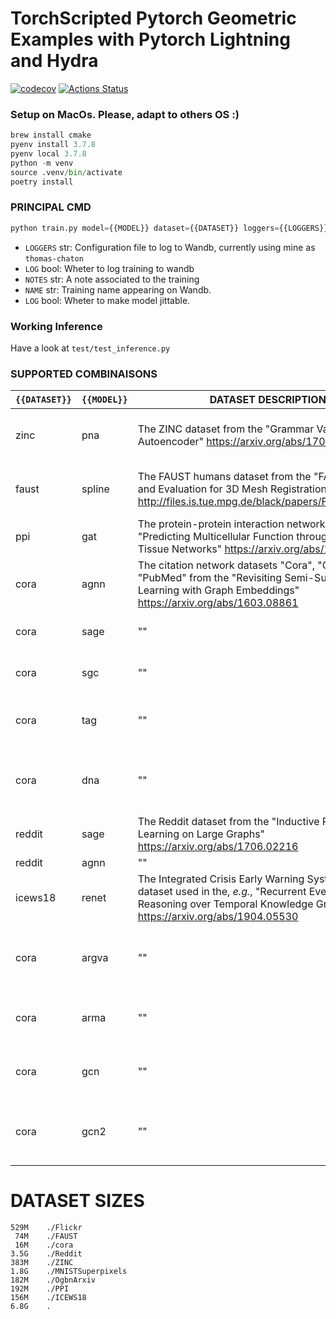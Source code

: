 # TorchScripted Pytorch Geometric Examples with Pytorch Lightning and Hydra

[![codecov](https://codecov.io/gh/tchaton/lightning-geometric/branch/master/graph/badge.svg)](https://codecov.io/gh/tchaton/lightning-geometric) [![Actions Status](https://github.com/tchaton/lightning-geometric/workflows/unittest/badge.svg)](https://github.com/tchaton/lightning-geometric/actions)

### Setup on MacOs. Please, adapt to others OS :)

```python
brew install cmake
pyenv install 3.7.8
pyenv local 3.7.8
python -m venv
source .venv/bin/activate
poetry install
```

### PRINCIPAL CMD

```python
python train.py model={{MODEL}} dataset={{DATASET}} loggers={{LOGGERS}} log={{LOG}} notes={{NOTES}} name={{NAME}} jit={{JIT}}
```

- `LOGGERS` str: Configuration file to log to Wandb, currently using mine as `thomas-chaton`
- `LOG` bool: Wheter to log training to wandb
- `NOTES` str: A note associated to the training
- `NAME` str: Training name appearing on Wandb.
- `LOG` bool: Wheter to make model jittable.

### Working Inference

Have a look at `test/test_inference.py`

### SUPPORTED COMBINAISONS

| `{{DATASET}}` | `{{MODEL}}` | DATASET DESCRIPTION                                                                                                                                                                       | MODEL DESCRIPTION                                                                                                                                                                          | WORKING                      |     |
| ------------- | ----------- | ----------------------------------------------------------------------------------------------------------------------------------------------------------------------------------------- | ------------------------------------------------------------------------------------------------------------------------------------------------------------------------------------------ | ---------------------------- | --- |
| zinc          | pna         | The ZINC dataset from the "Grammar Variational Autoencoder" <https://arxiv.org/abs/1703.01925>                                                                                            | The Principal Neighbourhood Aggregation graph convolution operator from the "Principal Neighbourhood Aggregation for Graph Nets" <https://arxiv.org/abs/2004.05718>                        | True                         |
| faust         | spline      | The FAUST humans dataset from the "FAUST: Dataset and Evaluation for 3D Mesh Registration" <http://files.is.tue.mpg.de/black/papers/FAUST2014.pdf>                                        | The spline-based convolutional operator from the "SplineCNN: Fast Geometric Deep Learning with Continuous B-Spline Kernels"<https://arxiv.org/abs/1711.08920>                              | In progress                  |
| ppi           | gat         | The protein-protein interaction networks from the "Predicting Multicellular Function through Multi-layer Tissue Networks" <https://arxiv.org/abs/1707.04638>                              | The graph attentional operator from the "Graph Attention Networks" <https://arxiv.org/abs/1710.10903> True                                                                                 | True                         |
| cora          | agnn        | The citation network datasets "Cora", "CiteSeer" and "PubMed" from the "Revisiting Semi-Supervised Learning with Graph Embeddings" <https://arxiv.org/abs/1603.08861>                     | "Attention-based Graph Neural Network for Semi-Supervised Learning" <https://arxiv.org/abs/1803.03735>                                                                                     | True                         |
| cora          | sage        | ""                                                                                                                                                                                        | The GraphSAGE operator from the "Inductive Representation Learning on Large Graphs" <https://arxiv.org/abs/1706.02216>                                                                     | True                         |
| cora          | sgc         | ""                                                                                                                                                                                        | The simple graph convolutional operator from the "Simplifying Graph Convolutional Networks" <https://arxiv.org/abs/1902.07153>                                                             | True                         |
| cora          | tag         | ""                                                                                                                                                                                        | The topology adaptive graph convolutional networks operator from the "Topology Adaptive Graph Convolutional Networks" <https://arxiv.org/abs/1710.10370>                                   | True                         |
| cora          | dna         | ""                                                                                                                                                                                        | The dynamic neighborhood aggregation operator from the "Just Jump: Towards Dynamic Neighborhood Aggregation in Graph Neural Networks" <https://arxiv.org/abs/1904.04849>                   | True                         |
| reddit        | sage        | The Reddit dataset from the "Inductive Representation Learning on Large Graphs" <https://arxiv.org/abs/1706.02216>                                                                        | ""                                                                                                                                                                                         | True                         |
| reddit        | agnn        | ""                                                                                                                                                                                        | ""                                                                                                                                                                                         | True                         |
| icews18       | renet       | The Integrated Crisis Early Warning System (ICEWS) dataset used in the, _e.g._, "Recurrent Event Network for Reasoning over Temporal Knowledge Graphs" <https://arxiv.org/abs/1904.05530> | The Recurrent Event Network model from the "Recurrent Event Network for Reasoning over Temporal Knowledge Graphs" <https://arxiv.org/abs/1904.05530>                                       | Waiting for support for TGCN |
| cora          | argva       | ""                                                                                                                                                                                        | The Adversarially Regularized Variational Graph Auto-Encoder model from the "Adversarially Regularized Graph Autoencoder for Graph Embedding" <https://arxiv.org/abs/1802.04407>`          | True                         |
| cora          | arma        | ""                                                                                                                                                                                        | The ARMA graph convolutional operator from the "Graph Neural Networks with Convolutional ARMA Filters" <https://arxiv.org/abs/1901>.01343>                                                 | True                         |
| cora          | gcn         | ""                                                                                                                                                                                        | The GCN graph convolutional operator from the "Semi Supervised Classification with Graph Convolution Networks" <https://arxiv.org/pdf/1609.02907.pdf>.01343>                               | True                         |
| cora          | gcn2        | ""                                                                                                                                                                                        | The graph convolutional operator with initial residual connections and identity mapping (GCNII) from the "Simple and Deep Graph Convolutional Networks" <https://arxiv.org/abs/2007.02133> | True                         |

# DATASET SIZES

```
529M    ./Flickr
 74M    ./FAUST
 16M    ./cora
3.5G    ./Reddit
383M    ./ZINC
1.8G    ./MNISTSuperpixels
182M    ./OgbnArxiv
192M    ./PPI
156M    ./ICEWS18
6.8G    .
```
